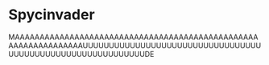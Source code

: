 # Spycinvader
MAAAAAAAAAAAAAAAAAAAAAAAAAAAAAAAAAAAAAAAAAAAAAAAAAAAAAAAAAAAAAAAAUUUUUUUUUUUUUUUUUUUUUUUUUUUUUUUUUUUUUUUUUUUUUUUUUUUUUUUUUUUUDE
